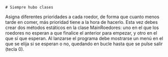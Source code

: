     # Siempre hubo clases 
Asigna diferentes prioridades a cada roedor, de forma que cuanto menos tarde en comer, más prioridad tiene a la hora de hacerlo.
Esta vez debes crear dos métodos estáticos en la clase MainRoedores: uno en el que los roedores no esperan a que finalice el anterior para empezar, y otro en el que sí que esperan. 
Al lanzarse el programa debe mostrarse un menú en el que se elija si se esperan o no, quedando en bucle hasta que se pulse salir (tecla 0).

